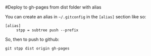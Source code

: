 #Deploy to gh-pages from dist folder with alias

You can create an alias in `~/.gitconfig` in the `[alias]` section like so:

````
[alias]
     stpp = subtree push --prefix
````

So, then to push to github:

`git stpp dist origin gh-pages`

